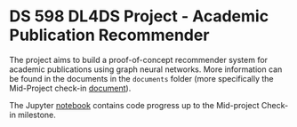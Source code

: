 # DS 598 DL4DS Project - Academic Publication Recommender

The project aims to build a proof-of-concept recommender system for academic publications using graph neural networks.
More information can be found in the documents in the `documents` folder (more specifically the Mid-Project check-in [document](https://github.com/lib250/publication-recommender/blob/main/documents/2_Mid-Project_Check-in.pdf)). 

The Jupyter [notebook](https://github.com/lib250/publication-recommender/blob/main/midproject_checkin.ipynb) contains code progress up to the Mid-project Check-in milestone.

